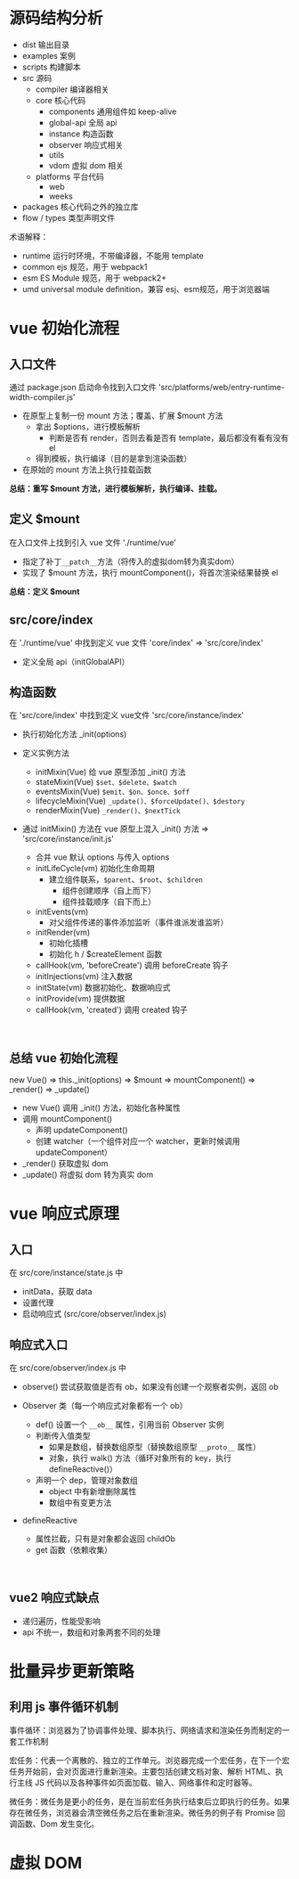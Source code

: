 # 源码结构分析

- dist 输出目录
- examples 案例
- scripts 构建脚本
- src 源码
  - compiler 编译器相关
  - core 核心代码
    - components 通用组件如 keep-alive
    - global-api 全局 api
    - instance 构造函数
    - observer 响应式相关
    - utils
    - vdom 虚拟 dom 相关
  - platforms 平台代码
    - web
    - weeks
- packages 核心代码之外的独立库
- flow / types 类型声明文件



术语解释：

- runtime 运行时环境，不带编译器，不能用 template
- common ejs 规范，用于 webpack1
- esm ES Module 规范，用于 webpack2+
- umd universal module definition，兼容 esj、esm规范，用于浏览器端





# vue 初始化流程

## 入口文件

通过 package.json 启动命令找到入口文件 'src/platforms/web/entry-runtime-width-compiler.js'

- 在原型上复制一份 mount 方法；覆盖、扩展 $mount 方法
  - 拿出 $options，进行模板解析
    - 判断是否有 render，否则去看是否有 template，最后都没有看有没有 el
  - 得到模板，执行编译（目的是拿到渲染函数）
- 在原始的 mount 方法上执行挂载函数

**总结：重写 $mount 方法，进行模板解析，执行编译、挂载。**



## 定义 $mount

在入口文件上找到引入 vue 文件 './runtime/vue'

- 指定了补丁`__patch__`方法（将传入的虚拟dom转为真实dom）
- 实现了 $mount 方法，执行 mountComponent()，将首次渲染结果替换 el

**总结：定义 $mount**



## src/core/index

在 './runtime/vue' 中找到定义 vue 文件 'core/index' => 'src/core/index'

- 定义全局 api（initGlobalAPI）





## 构造函数

在  'src/core/index' 中找到定义 vue文件 'src/core/instance/index'

- 执行初始化方法 _init(options)
- 定义实例方法
  - initMixin(Vue) 给 vue 原型添加 _init() 方法
  - stateMixin(Vue) `$set、$delete、$watch`
  - eventsMixin(Vue) `$emit、$on、$once、$off`
  - lifecycleMixin(Vue) `_update()、$forceUpdate()、$destory`
  - renderMixin(Vue) `_render()、$nextTick`
- 通过 initMixin() 方法在 vue 原型上混入 _init() 方法 => 'src/core/instance/init.js'
  - 合并 vue 默认 options 与传入 options
  - initLifeCycle(vm) 初始化生命周期
    - 建立组件联系，`$parent`、`$root`、`$children`
      - 组件创建顺序（自上而下）
      - 组件挂载顺序（自下而上）
  - initEvents(vm)
    - 对父组件传递的事件添加监听（事件谁派发谁监听）
  - initRender(vm)
    - 初始化插槽
    - 初始化 h / $createElement 函数
  - callHook(vm, 'beforeCreate') 调用 beforeCreate 钩子
  - initInjections(vm) 注入数据
  - initState(vm) 数据初始化、数据响应式
  - initProvide(vm)  提供数据
  - callHook(vm, 'created') 调用 created 钩子

  ​



## 总结 vue 初始化流程

new Vue() => this._init(options) => $mount => mountComponent() => _render() => _update()

- new Vue() 调用 _init() 方法，初始化各种属性
- 调用 mountComponent() 
  - 声明 updateComponent()
  - 创建 watcher（一个组件对应一个 watcher，更新时候调用 updateComponent）
- _render() 获取虚拟 dom
- _update() 将虚拟 dom 转为真实 dom





# vue 响应式原理

## 入口

在 src/core/instance/state.js 中

- initData，获取 data
- 设置代理
- 启动响应式 (src/core/observer/index.js)





## 响应式入口

在 src/core/observer/index.js 中

- observe() 尝试获取值是否有 ob，如果没有创建一个观察者实例，返回 ob

- Observer 类（每一个响应式对象都有一个 ob）
  - def() 设置一个  `__ob__` 属性，引用当前 Observer 实例
  - 判断传入值类型
    - 如果是数组，替换数组原型（替换数组原型 `__proto__` 属性）
    - 对象，执行 walk() 方法（循环对象所有的 key，执行 defineReactive()）
  - 声明一个 dep，管理对象数组
    - object 中有新增删除属性
    - 数组中有变更方法

- defineReactive

  - 属性拦截，只有是对象都会返回 childOb
  - get 函数（依赖收集）

  ​


## vue2 响应式缺点

- 递归遍历，性能受影响
- api 不统一，数组和对象两套不同的处理



# 批量异步更新策略

## 利用 js 事件循环机制

事件循环：浏览器为了协调事件处理、脚本执行、网络请求和渲染任务而制定的一套工作机制

宏任务：代表一个离散的、独立的工作单元。浏览器完成一个宏任务，在下一个宏任务开始前，会对页面进行重新渲染。主要包括创建文档对象、解析 HTML、执行主线 JS 代码以及各种事件如页面加载、输入、网络事件和定时器等。

微任务：微任务是更小的任务，是在当前宏任务执行结束后立即执行的任务。如果存在微任务，浏览器会清空微任务之后在重新渲染。微任务的例子有 Promise 回调函数、Dom 发生变化。



# 虚拟 DOM